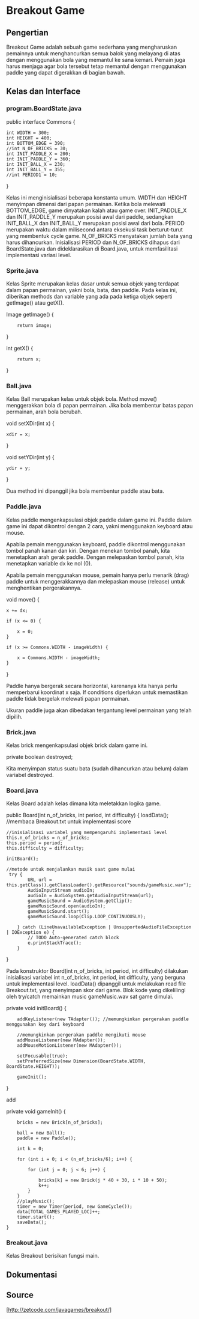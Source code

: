 # Breakout Game

## Pengertian

Breakout Game adalah sebuah game sederhana yang mengharuskan pemainnya untuk menghancurkan semua balok yang melayang di atas dengan menggunakan bola yang memantul ke sana kemari. Pemain juga harus menjaga agar bola tersebut tetap memantul dengan menggunakan paddle yang dapat digerakkan di bagian bawah.

## Kelas dan Interface

### program.BoardState.java

public interface Commons {

    int WIDTH = 300;
    int HEIGHT = 400;
    int BOTTOM_EDGE = 390;
    //int N_OF_BRICKS = 30;
    int INIT_PADDLE_X = 200;
    int INIT_PADDLE_Y = 360;
    int INIT_BALL_X = 230;
    int INIT_BALL_Y = 355;
    //int PERIOD1 = 10;
}

Kelas ini menginisialisasi beberapa konstanta umum. WIDTH dan HEIGHT menyimpan dimensi dari papan permainan. Ketika bola melewati BOTTOM_EDGE, game dinyatakan kalah atau game over. INIT_PADDLE_X dan INIT_PADDLE_Y merupakan posisi awal dari paddle, sedangkan INIT_BALL_X dan INIT_BALL_Y merupakan posisi awal dari bola. PERIOD merupakan waktu dalam milisecond antara eksekusi task berturut-turut yang membentuk cycle game. N_OF_BRICKS menyatakan jumlah bata yang harus dihancurkan. Inisialisasi PERIOD dan N_OF_BRICKS dihapus
dari BoardState.java dan dideklarasikan di Board.java, untuk memfasilitasi implementasi variasi level.

### Sprite.java

Kelas Sprite merupakan kelas dasar untuk semua objek yang terdapat dalam papan permainan, yakni bola, bata, dan paddle. Pada kelas ini, diberikan methods dan variable yang ada pada ketiga objek seperti getImage() atau getX().

Image getImage() {

        return image;
}

int getX() {

        return x;
}

### Ball.java

Kelas Ball merupakan kelas untuk objek bola. Method move() menggerakkan bola di papan permainan. Jika bola membentur batas papan permainan, arah bola berubah.

void setXDir(int x) {

    xdir = x;
}

void setYDir(int y) {

    ydir = y;
}

Dua method ini dipanggil jika bola membentur paddle atau bata.

### Paddle.java

Kelas paddle mengenkapsulasi objek paddle dalam game ini. Paddle dalam game ini dapat dikontrol dengan 2 cara, yakni menggunakan keyboard atau mouse.

Apabila pemain menggunakan keyboard, paddle dikontrol menggunakan tombol panah kanan dan kiri. Dengan menekan tombol panah, kita menetapkan arah gerak paddle. Dengan melepaskan tombol panah, kita menetapkan variable dx ke nol (0). 

Apabila pemain menggunakan mouse, pemain hanya perlu menarik (drag) paddle untuk menggerakkannya dan melepaskan mouse (release) untuk menghentikan pergerakannya.

void move() {

    x += dx;

    if (x <= 0) {

        x = 0;
    }

    if (x >= Commons.WIDTH - imageWidth) {

        x = Commons.WIDTH - imageWidth;
    }
}

Paddle hanya bergerak secara horizontal, karenanya kita hanya perlu memperbarui koordinat x saja. If conditions diperlukan untuk memastikan paddle tidak bergelak melewati papan permainan.

Ukuran paddle juga akan dibedakan tergantung level permainan yang telah dipilih.

### Brick.java

Kelas brick mengenkapsulasi objek brick dalam game ini.

private boolean destroyed;

Kita menyimpan status suatu bata (sudah dihancurkan atau belum) dalam variabel destroyed.

### Board.java

Kelas Board adalah kelas dimana kita meletakkan logika game. 

public Board(int n_of_bricks, int period, int difficulty) {
	loadData(); //membaca Breakout.txt untuk implementasi score
    
    //inisialisasi variabel yang mempengaruhi implementasi level
	this.n_of_bricks = n_of_bricks;
	this.period = period;
	this.difficulty = difficulty;
    
    initBoard();
    
    //metode untuk menjalankan musik saat game mulai
     try {
            URL url = this.getClass().getClassLoader().getResource("sounds/gameMusic.wav");
            AudioInputStream audioIn;
            audioIn = AudioSystem.getAudioInputStream(url);
			gameMusicSound = AudioSystem.getClip();
			gameMusicSound.open(audioIn);
			gameMusicSound.start();
	        gameMusicSound.loop(Clip.LOOP_CONTINUOUSLY);

		} catch (LineUnavailableException | UnsupportedAudioFileException | IOException e) {
			// TODO Auto-generated catch block
			e.printStackTrace();
		}
}

Pada konstruktor Board(int n_of_bricks, int period, int difficulty) dilakukan inisialisasi variabel int n_of_bricks, int period, int difficulty, yang berguna untuk implementasi level. loadData() dipanggil untuk melakukan read file Breakout.txt, yang menyimpan skor dari game. Blok kode yang dikelilingi oleh try/catch memainkan music gameMusic.wav sat game dimulai.

private void initBoard() {

        addKeyListener(new TAdapter()); //memungkinkan pergerakan paddle menggunakan key dari keyboard
        
        //memungkinkan pergerakan paddle mengikuti mouse
        addMouseListener(new MAdapter()); 
        addMouseMotionListener(new MAdapter());
        
        setFocusable(true);
        setPreferredSize(new Dimension(BoardState.WIDTH, BoardState.HEIGHT));

        gameInit();
}

add

private void gameInit() {

        bricks = new Brick[n_of_bricks];

        ball = new Ball();
        paddle = new Paddle();

        int k = 0;

        for (int i = 0; i < (n_of_bricks/6); i++) {

            for (int j = 0; j < 6; j++) {

                bricks[k] = new Brick(j * 40 + 30, i * 10 + 50);
                k++;
            }
        }
        //playMusic();
        timer = new Timer(period, new GameCycle());
        data[TOTAL_GAMES_PLAYED_LOC]++;
        timer.start();
        saveData();
    }

### Breakout.java

Kelas Breakout berisikan fungsi main. 

## Dokumentasi


## Source

[http://zetcode.com/javagames/breakout/]

